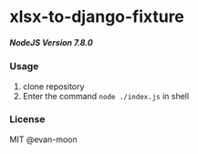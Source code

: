 # xlsx-to-django-fixture

##### NodeJS Version 7.8.0

### Usage
1. clone repository 
2. Enter the command `node ./index.js` in shell

### License
MIT @evan-moon